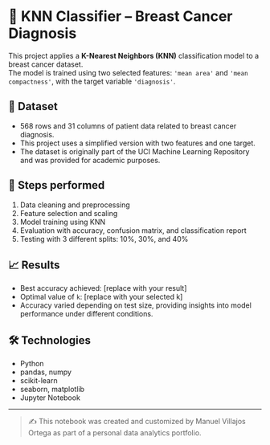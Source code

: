 # 🧠 KNN Classifier – Breast Cancer Diagnosis

This project applies a **K-Nearest Neighbors (KNN)** classification model to a breast cancer dataset.  
The model is trained using two selected features: `'mean area'` and `'mean compactness'`, with the target variable `'diagnosis'`.

## 📄 Dataset

- 568 rows and 31 columns of patient data related to breast cancer diagnosis.
- This project uses a simplified version with two features and one target.
- The dataset is originally part of the UCI Machine Learning Repository and was provided for academic purposes.

## 🔧 Steps performed

1. Data cleaning and preprocessing
2. Feature selection and scaling
3. Model training using KNN
4. Evaluation with accuracy, confusion matrix, and classification report
5. Testing with 3 different splits: 10%, 30%, and 40%

## 📈 Results

- Best accuracy achieved: [replace with your result]
- Optimal value of `k`: [replace with your selected k]
- Accuracy varied depending on test size, providing insights into model performance under different conditions.

## 🛠️ Technologies

- Python
- pandas, numpy
- scikit-learn
- seaborn, matplotlib
- Jupyter Notebook

---

> ✍️ This notebook was created and customized by Manuel Villajos Ortega as part of a personal data analytics portfolio.
